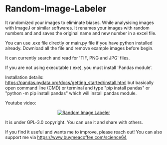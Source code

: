 # Random-Image-Labeler
It randomized your images to eliminate biases. While analysising images with ImageJ or similar softwares. It renames your images with random numbers and and saves the original name and new number in a excel file. 

You can use .exe file directly or main.py file if you have python installed already. Download all the file and remove example images before begin.

It can currently search and read for 'TIF, PNG and JPG' files.

If you are not using executable (.exe), you must install 'Pandas module'. 

Installation details: https://pandas.pydata.org/docs/getting_started/install.html but basically open command line (CMD) or terminal and type "pip install pandas" or "python -m pip install pandas" which will install pandas module.

Youtube video:

<div align="center">
  <a href="https://www.youtube.com/watch?v=m9XpWw34FWo"><img src="https://i.ytimg.com/vi/m9XpWw34FWo/0.jpg?sqp=-oaymwEcCPYBEIoBSFXyq4qpAw4IARUAAIhCGAFwAcABBg==&rs=AOn4CLBvNlZ0oWpysFAI3CSy0uerp8lXlw" alt="Random Image Labeler"></a>
</div>


It is under GPL-3.0 copyright. You can use it and share with others.

If you find it useful and wants me to improve, please reach out! You can also support me via https://www.buymeacoffee.com/science64
